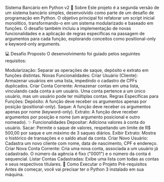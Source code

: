 Sistema Bancário em Python v2
📖 Sobre
Este projeto é a segunda versão de um sistema bancário simples, desenvolvido como parte de um desafio de programação em Python. O objetivo principal foi refatorar um script inicial monolítico, transformando-o em um sistema modularizado e baseado em funções. O desafio também incluiu a implementação de novas funcionalidades e a aplicação de regras específicas na passagem de argumentos para cada função, explorando conceitos como positional-only e keyword-only arguments.

💻 Desafio Proposto
O desenvolvimento foi guiado pelos seguintes requisitos:

Modularização: Separar as operações de saque, depósito e extrato em funções distintas.
Novas Funcionalidades:
Criar Usuário (Cliente): Armazenar usuários em uma lista, impedindo o cadastro de CPFs duplicados.
Criar Conta Corrente: Armazenar contas em uma lista, vinculando cada conta a um usuário. Uma conta pertence a um único usuário, mas um usuário pode ter múltiplas contas.
Regras Específicas para Funções:
Depósito: A função deve receber os argumentos apenas por posição (positional-only).
Saque: A função deve receber os argumentos apenas por nome (keyword-only).
Extrato: A função deve receber argumentos por posição e nome (um argumento posicional e outro nomeado).
✨ Funcionalidades
Depositar: Adiciona valores à conta do usuário.
Sacar: Permite o saque de valores, respeitando um limite de R$ 500,00 por saque e um máximo de 3 saques diários.
Exibir Extrato: Mostra o histórico de transações e o saldo atual da conta.
Criar Novo Usuário: Cadastra um novo cliente com nome, data de nascimento, CPF e endereço.
Criar Nova Conta Corrente: Cria uma nova conta, associada a um usuário já cadastrado. O número da agência é fixo ("0001") e o número da conta é sequencial.
Listar Contas Cadastradas: Exibe uma lista com todas as contas e seus respectivos titulares.
🚀 Como Executar o Projeto
Pré-requisitos
Antes de começar, você vai precisar ter o Python 3 instalado em sua máquina.